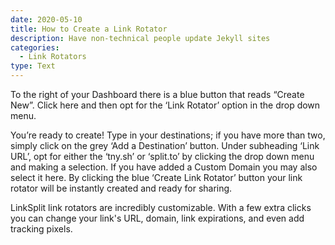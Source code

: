 ```yaml
---
date: 2020-05-10
title: How to Create a Link Rotator
description: Have non-technical people update Jekyll sites
categories:
  - Link Rotators
type: Text
---
```


To the right of your Dashboard there is a blue button that reads “Create New”. Click here and then opt for the ‘Link Rotator’ option in the drop down menu. 

You’re ready to create! Type in your destinations; if you have more than two, simply click on the grey ‘Add a Destination’ button. Under subheading ‘Link URL’, opt for either the ‘tny.sh’ or ‘split.to’ by clicking the drop down menu and making a selection. If you have added a Custom Domain you may also select it here. By clicking the blue ‘Create Link Rotator’ button your link rotator will be instantly created and ready for sharing.

LinkSplit link rotators are incredibly customizable. With a few extra clicks you can change your link's URL, domain, link expirations, and even add tracking pixels.
